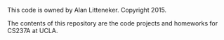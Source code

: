 This code is owned by Alan Litteneker.
Copyright 2015.

The contents of this repository are the code projects and homeworks for CS237A at UCLA.

